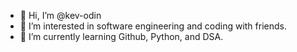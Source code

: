 - 👋 Hi, I’m @kev-odin
- 👀 I’m interested in software engineering and coding with friends.
- 🌱 I’m currently learning Github, Python, and DSA.

<!---
kev-odin/kev-odin is a ✨ special ✨ repository because its `README.md` (this file) appears on your GitHub profile.
You can click the Preview link to take a look at your changes.
--->

